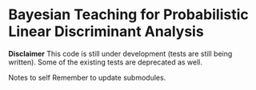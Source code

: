 # Bayesian Teaching for Probabilistic Linear Discriminant Analysis

__Disclaimer__
This code is still under development (tests are still being written).
Some of the existing tests are deprecated as well.

Notes to self
Remember to update submodules.
